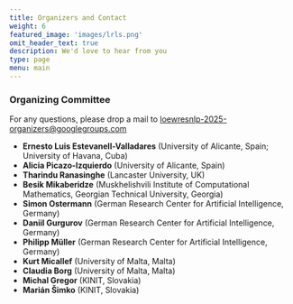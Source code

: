 ```yaml
---
title: Organizers and Contact
weight: 6
featured_image: 'images/lrls.png'
omit_header_text: true
description: We'd love to hear from you
type: page
menu: main
---
```


### Organizing Committee

For any questions, please drop a mail to loewresnlp-2025-organizers@googlegroups.com 


- **Ernesto Luis Estevanell-Valladares** (University of Alicante, Spain; University of Havana, Cuba)  
- **Alicia Picazo-Izquierdo** (University of Alicante, Spain)  
- **Tharindu Ranasinghe** (Lancaster University, UK)  
- **Besik Mikaberidze** (Muskhelishvili Institute of Computational Mathematics, Georgian Technical University, Georgia)  
- **Simon Ostermann** (German Research Center for Artificial Intelligence, Germany)  
- **Daniil Gurgurov** (German Research Center for Artificial Intelligence, Germany)  
- **Philipp Müller** (German Research Center for Artificial Intelligence, Germany)  
- **Kurt Micallef** (University of Malta, Malta)  
- **Claudia Borg** (University of Malta, Malta)  
- **Michal Gregor** (KINIT, Slovakia)  
- **Marián Šimko** (KINIT, Slovakia)


<!-- [//]: # (#### Acknowledgements)

[//]: # (>> The EmoRec EEG workshop is organized by the Horizon Europe  project GAIN funded by the European Union &#40;GA no.101078950&#41;.) -->
